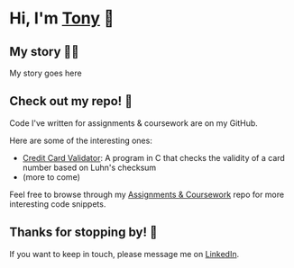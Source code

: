 # Hi, I'm [Tony](https://www.linkedin.com/in/tonykliu/) 👋
<!-- ![My picture](/profile/img/headshot-200px.jpg) -->

## My story 👨‍💻
My story goes here

## Check out my repo! 💭
Code I've written for assignments & coursework are on my GitHub.

Here are some of the interesting ones:
- [Credit Card Validator](https://github.com/reluctantHero21/cs50x/blob/main/c/credit/readme.md): A program in C that checks the validity of a card number based on Luhn's checksum
- (more to come)

Feel free to browse through my [Assignments & Coursework](https://github.com/reluctantHero21/cs50x) repo for more interesting code snippets.

## Thanks for stopping by! 🙏
If you want to keep in touch, please message me on [LinkedIn](https://www.linkedin.com/in/tonykliu/).
